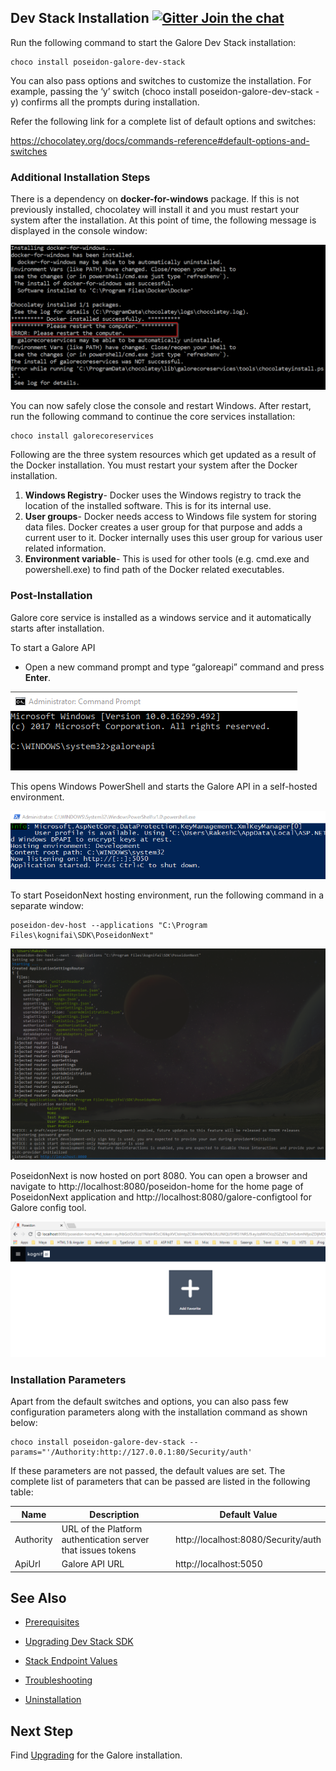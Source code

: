 
## Dev Stack Installation    [![Gitter Join the chat](https://badges.gitter.im/Join%20Chat.svg)](https://gitter.im/kognifai/Lobby)

Run the following command to start the Galore Dev Stack installation:
```
choco install poseidon-galore-dev-stack
```
You can also pass options and switches to customize the installation. For example, passing the ‘y’ switch (choco install poseidon-galore-dev-stack -y) confirms all the prompts during installation.

Refer the following link for a complete list of default options and switches:

https://chocolatey.org/docs/commands-reference#default-options-and-switches

### Additional Installation Steps

There is a dependency on **docker-for-windows** package. If this is not previously installed, chocolatey will install it and you must restart your system after the installation. At this point of time, the following message is displayed in the console window:
 
 ![](.%20Images/MicrosoftTeams-image.png)
 
You can now safely close the console and restart Windows. After restart, run the following command to continue the core services installation:
```
choco install galorecoreservices
```

Following are the three system resources which get updated as a result of the Docker installation. You must restart your system after the Docker installation.

1.	**Windows Registry**- Docker uses the Windows registry to track the location of the installed software. This is for its internal use.
2.	**User groups**- Docker needs access to Windows file system for storing data files. Docker creates a user group for that purpose and adds a current user to it. Docker internally uses this user group for various user related information.
3.	**Environment variable**- This is used for other tools (e.g. cmd.exe and powershell.exe) to find path of the Docker related executables. 

### Post-Installation
Galore core service is installed as a windows service and it automatically starts after installation. 

To start a Galore API 
- Open a new command prompt and type “galoreapi” command and press **Enter**. 

![](.%20Images/2018-06-22%2017_22_38-Administrator_%20Command%20Prompt.png)
 
This opens Windows PowerShell and starts the Galore API in a self-hosted environment.

![](.%20Images/2018-06-22%2017_23_33-Administrator_%20C__WINDOWS_System32_WindowsPowerShell_v1.0_powershell.exe.png )
 
To start PoseidonNext hosting environment, run the following command in a separate window:
```
poseidon-dev-host --applications "C:\Program Files\kognifai\SDK\PoseidonNext"
```
![](.%20Images/2018-06-22%2017_25_34-Cmder.png)

PoseidonNext is now hosted on port 8080. You can open a browser and navigate to http://localhost:8080/poseidon-home for the home page of PoseidonNext application and http://localhost:8080/galore-configtool for Galore config tool.

![](.%20Images/Poseidon%20Next.png)
 
### Installation Parameters

Apart from the default switches and options, you can also pass few configuration parameters along with the installation command as shown below:

```
choco install poseidon-galore-dev-stack --params="'/Authority:http://127.0.0.1:80/Security/auth'
```
If these parameters are not passed, the default values are set. The complete list of parameters that can be passed are listed in the following table:

|Name|	Description|	Default Value
|-------------------------|---------------|--------
Authority|	URL of the Platform authentication server that issues tokens|	http://localhost:8080/Security/auth
ApiUrl|	Galore API URL|	http://localhost:5050

## See Also
 
- [Prerequisites](Prerequisites.md)

- [Upgrading Dev Stack SDK](Upgrading%20Dev%20stack.md)

- [Stack Endpoint Values](Stack%20Endpoint%20Values.md)

- [Troubleshooting](Troubleshooting.md)

- [Uninstallation](Uninstallation.md)
 


## Next Step

Find [Upgrading](Upgrading%20Dev%20stack.md) for the Galore installation.
